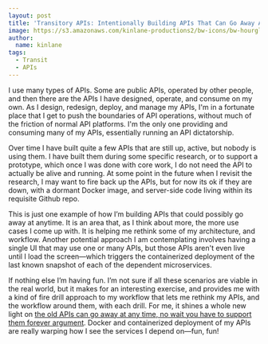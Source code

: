 ```yaml
---
layout: post
title: 'Transitory APIs: Intentionally Building APIs That Can Go Away At Anytime'
image: https://s3.amazonaws.com/kinlane-productions2/bw-icons/bw-hourglass.png
author:
  name: kinlane
tags:
  - Transit
  - APIs
---
```

I use many types of APIs. Some are public APIs, operated by other people, and then there are the APIs I have designed, operate, and consume on my own. As I design, redesign, deploy, and manage my APIs, I'm in a fortunate place that I get to push the boundaries of API operations, without much of the friction of normal API platforms. I'm the only one providing and consuming many of my APIs, essentially running an API dictatorship.

Over time I have built quite a few APIs that are still up, active, but nobody is using them. I have built them during some specific research, or to support a prototype, which once I was done with core work, I do not need the API to actually be alive and running. At some point in the future when I revisit the research, I may want to fire back up the APIs, but for now its ok if they are down, with a dormant Docker image, and server-side code living within its requisite Github repo.

This is just one example of how I’m building APIs that could possibly go away at anytime. It is an area that, as I think about more, the more use cases I come up with. It is helping me rethink some of my architecture, and workflow. Another potential approach I am contemplating involves having a single UI that may use one or many APIs, but those APIs aren't even live until I load the screen—which triggers the containerized deployment of the last known snapshot of each of the dependent microservices.

If nothing else I’m having fun. I’m not sure if all these scenarios are viable in the real world, but it makes for an interesting exercise, and provides me with a kind of fire drill approach to my workflow that lets me rethink my APIs, and the workflow around them, with each drill. For me, it shines a whole new light on [the old APIs can go away at any time, no wait you have to support them forever argument](http://apievangelist.com/2012/04/20/apis-are-forever-wait-nothey-can-go-away-at-any-time/). Docker and containerized deployment of my APIs are really warping how I see the services I depend on—fun, fun!